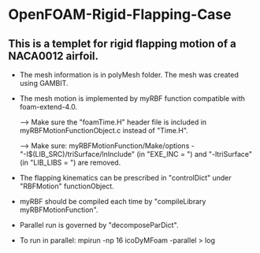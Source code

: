 # OpenFOAM-Rigid-Flapping-Case

## This is a templet for rigid flapping motion of a NACA0012 airfoil.

* The mesh information is in polyMesh folder. The mesh was created using GAMBIT.

* The mesh motion is implemented by myRBF function compatible with foam-extend-4.0. 
   
   --> Make sure the "foamTime.H" header file is included in myRBFMotionFunctionObject.c instead of "Time.H". 
   
   --> Make sure: myRBFMotionFunction/Make/options -  
   "-I$(LIB_SRC)/triSurface/lnInclude" (in "EXE_INC = \")  and "-ltriSurface" (in "LIB_LIBS = \") are removed.
* The flapping kinematics can be prescribed in "controlDict" under "RBFMotion" functionObject.
* myRBF should be compiled each time by "compileLibrary myRBFMotionFunction".
* Parallel run is governed by "decomposeParDict". 
* To run in parallel: mpirun -np 16 icoDyMFoam -parallel > log 